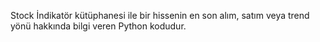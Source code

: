 Stock İndikatör kütüphanesi ile bir hissenin en son alım, satım veya trend yönü hakkında bilgi veren Python kodudur.
